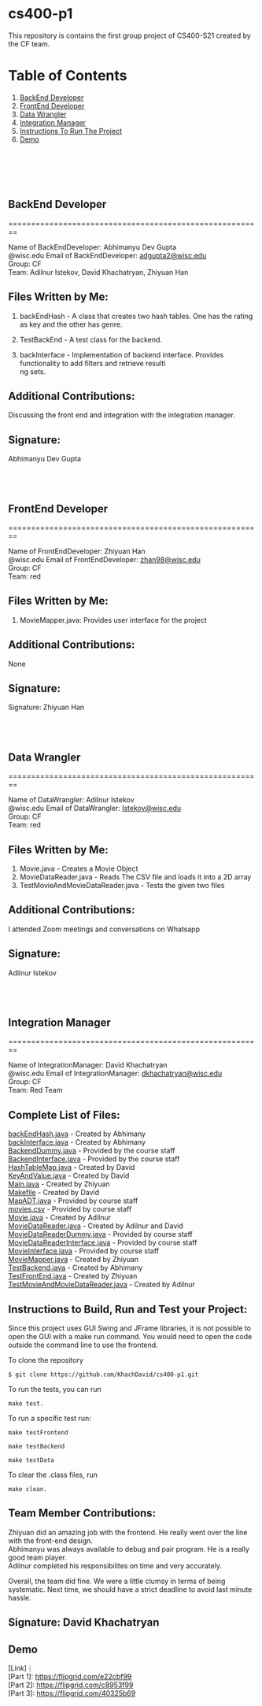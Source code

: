 # cs400-p1

This repository is contains the first group project of CS400-S21 created by the CF team.

# Table of Contents

1. [BackEnd Developer](#packageone)
2. [FrontEnd Developer](#packagetwo)
3. [Data Wrangler](#packagethree)
4. [Integration Manager](#sql-games)
5. [Instructions To Run The Project](#run)
6. [Demo](#demo)

</br></br></br></br>
## BackEnd Developer<a name="packageone" />

========================================================

Name of BackEndDeveloper: Abhimanyu Dev Gupta</br>
@wisc.edu Email of BackEndDeveloper: adgupta2@wisc.edu</br>
Group: CF</br>
Team: Adilnur Istekov, David Khachatryan, Zhiyuan Han</br>

Files Written by Me:
--------------------
1) backEndHash - A class that creates two hash tables. One has the rating as key and the other has genre.

2) TestBackEnd - A test class for the backend.

3) backInterface - Implementation of backend interface. Provides functionality to add filters and retrieve resulti\
ng sets.

Additional Contributions:
-------------------------
Discussing the front end and integration with the integration manager.

Signature:
----------
Abhimanyu Dev Gupta 
</br></br></br></br>
## FrontEnd Developer<a name="packagetwo" />

========================================================

Name of FrontEndDeveloper: Zhiyuan Han</br>
@wisc.edu Email of FrontEndDeveloper: zhan98@wisc.edu</br>
Group: CF</br>
Team: red</br>

Files Written by Me:
--------------------
1) MovieMapper.java: Provides user interface for the project</br>

Additional Contributions:
-------------------------
None

Signature:
----------
Signature: Zhiyuan Han
</br></br></br></br>

## Data Wrangler<a name="packagethree" />

========================================================

Name of DataWrangler: Adilnur Istekov</br>
@wisc.edu Email of DataWrangler: Istekov@wisc.edu</br>
Group: CF</br>
Team: red</br>

Files Written by Me:
--------------------
1) Movie.java - Creates a Movie Object</br>
2) MovieDataReader.java - Reads The CSV file and loads it into a 2D array</br>
3) TestMovieAndMovieDataReader.java - Tests the given two files</br>

Additional Contributions:
-------------------------
I attended Zoom meetings and conversations on Whatsapp

Signature:
----------
Adilnur Istekov
</br></br></br></br>
## Integration Manager<a name="sql-games" />

========================================================

Name of IntegrationManager: David Khachatryan</br>
@wisc.edu Email of IntegrationManager: dkhachatryan@wisc.edu</br>
Group: CF</br>
Team: Red Team</br>

Complete List of Files:
-----------------------
[backEndHash.java](https://github.com/KhachDavid/cs400-p1/blob/main/backEndHash.java) - Created by Abhimany</br>
[backInterface.java](https://github.com/KhachDavid/cs400-p1/blob/main/backInterface.java) - Created by Abhimany</br>
[BackendDummy.java](https://github.com/KhachDavid/cs400-p1/blob/main/BackendDummy.java) - Provided by the course staff</br>
[BackendInterface.java](https://github.com/KhachDavid/cs400-p1/blob/main/BackendInterface.java) - Provided by the course staff</br>
[HashTableMap.java](https://github.com/KhachDavid/cs400-p1/blob/main/HashTableMap.java) - Created by David</br>
[KeyAndValue.java](https://github.com/KhachDavid/cs400-p1/blob/main/KeyAndValue.java) - Created by David</br>
[Main.java](https://github.com/KhachDavid/cs400-p1/blob/main/Main.java) - Created by Zhiyuan</br>
[Makefile](https://github.com/KhachDavid/cs400-p1/blob/main/Makefile) - Created by David</br>
[MapADT.java](https://github.com/KhachDavid/cs400-p1/blob/main/MapADT.java) - Provided by course staff</br>
[movies.csv](https://github.com/KhachDavid/cs400-p1/blob/main/movies.csv) - Provided by course staff</br>
[Movie.java](https://github.com/KhachDavid/cs400-p1/blob/main/Movie.java) - Created by Adilnur</br>
[MovieDataReader.java](https://github.com/KhachDavid/cs400-p1/blob/main/MovieDataReader.java) - Created by Adilnur and David</br>
[MovieDataReaderDummy.java](https://github.com/KhachDavid/cs400-p1/blob/main/MovieDataReaderDummy.java) - Provided by course staff</br>
[MovieDataReaderInterface.java](https://github.com/KhachDavid/cs400-p1/blob/main/MovieDataReaderInterface.java) - Provided by course staff</br>
[MovieInterface.java](https://github.com/KhachDavid/cs400-p1/blob/main/MovieInterface.java) - Provided by course staff</br>
[MovieMapper.java](https://github.com/KhachDavid/cs400-p1/blob/main/MovieMapper.java) - Created by Zhiyuan</br>
[TestBackend.java](https://github.com/KhachDavid/cs400-p1/blob/main/TestBackEnd.java) - Created by Abhimany</br>
[TestFrontEnd.java](https://github.com/KhachDavid/cs400-p1/blob/main/TestFrontEnd.java) - Created by Zhiyuan</br>
[TestMovieAndMovieDataReader.java](https://github.com/KhachDavid/cs400-p1/blob/main/TestMovieAndMovieDataReader.java) - Created by Adilnur</br>


Instructions to Build, Run and Test your Project:<a name="run" />
-------------------------------------------------
Since this project uses GUI Swing and JFrame libraries, it is not possible to open the GUI with a make run command. 
You would need to open the code outside the command line to use the frontend.

To clone the repository
```
$ git clone https://github.com/KhachDavid/cs400-p1.git
```

To run the tests, you can run 
```
make test.
```
To run a specific test run:
```
make testFrontend
```

```
make testBackend
```
	
```
make testData
```

To clear the .class files, run 
```
make clean. 
```

Team Member Contributions:
--------------------------

Zhiyuan did an amazing job with the frontend. He really went over the line with the front-end design.</br>
Abhimanyu was always available to debug and pair program. He is a really good team player.</br>
Adilnur completed his responsibilites on time and very accurately. </br>

Overall, the team did fine. We were a little clumsy in terms of being systematic. Next time, we should have a strict deadline to avoid
last minute hassle. 

Signature: David Khachatryan
----------

## Demo<a name="demo"/>

[Link]⋮ </br>
[Part 1]: https://flipgrid.com/e22cbf99 </br>
[Part 2]: https://flipgrid.com/c8953f99 </br>
[Part 3]: https://flipgrid.com/40325b69 </br>
